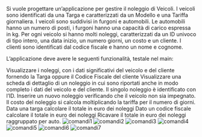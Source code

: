 Si vuole progettare un’applicazione per gestire il noleggio di Veicoli. I veicoli sono identificati da una Targa e caratterizzati da un Modello e una Tariffa giornaliera. I veicoli sono suddivisi in furgoni e automobili. Le automobili hanno un numero di posti, i furgoni hanno una capacità di carico espressa in kg.
Per ogni veicolo si hanno molti noleggi, caratterizzati da un ID univoco di tipo intero, una data inizio, un numero giorni, un costo e un cliente. I clienti sono identificati dal codice fiscale e hanno un nome e cognome.

L’applicazione deve avere le seguenti funzionalità, testale nel main:

Visualizzare i noleggi, con i dati significativi del veicolo e del cliente fornendo la Targa oppure il Codice Fiscale del cliente
Visualizzare una scheda di dettaglio di un noleggio in cui sono riportati anche in modo completo i dati del veicolo e del cliente. Il singolo noleggio è identificato con l’ID.
Inserire un nuovo noleggio verificando che il veicolo non sia impegnato. Il costo del noleggio si calcola moltiplicando la tariffa per il numero di giorni.
Data una targa calcolare il totale in euro dei noleggi
Dato un codice fiscale calcolare il totale in euro dei noleggi
Ricavare il totale in euro dei noleggi raggruppato per auto.
![comandi1](https://github.com/bertaiola05/Esercitazione/assets/129390397/a82cf750-89a6-4c5a-be12-88048c43021a)
![comandi2](https://github.com/bertaiola05/Esercitazione/assets/129390397/4e41a800-5c2a-48c0-8b59-4eceea2b9ae3)
![comandi3](https://github.com/bertaiola05/Esercitazione/assets/129390397/eb03edaa-5384-4957-bd5e-4d67a008edef)
![comandi4](https://github.com/bertaiola05/Esercitazione/assets/129390397/9c4d9944-399b-4d49-8437-63e7af67dbeb)
![comandi5](https://github.com/bertaiola05/Esercitazione/assets/129390397/14d6d418-f8d8-49d9-9567-b36ff76b90f7)
![comandi6](https://github.com/bertaiola05/Esercitazione/assets/129390397/8edeeda4-8a02-42ae-9bfa-49add19cafdf)
![comandi7](https://github.com/bertaiola05/Esercitazione/assets/129390397/a65aff2f-96a9-459d-8aa3-252ae98992dd)
